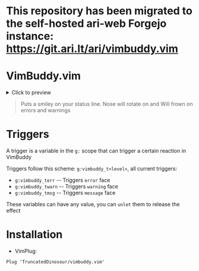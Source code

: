 # This repository has been migrated to the self-hosted ari-web Forgejo instance: <https://git.ari.lt/ari/vimbuddy.vim>
# VimBuddy.vim

<details>
  <summary>Click to preview</summary>

| Type    | Image                                                                                                              |
| ------- | ------------------------------------------------------------------------------------------------------------------ |
| Normal  | ![normal](https://github.com/TruncatedDinoSour/vimbuddy.vim/assets/71613062/5dea5930-e495-44d2-83d0-d29989f72e1f)  |
| Error   | ![error](https://github.com/TruncatedDinoSour/vimbuddy.vim/assets/71613062/adcb84d5-35b3-4f4c-bc05-46d4c4385548)   |
| Warning | ![warning](https://github.com/TruncatedDinoSour/vimbuddy.vim/assets/71613062/a9bdbefb-a7cd-4f6d-b2a4-7c18ea94f30a) |
| Message | ![message](https://github.com/TruncatedDinoSour/vimbuddy.vim/assets/71613062/5e8236b5-16aa-4214-9e90-6b4786e0969b) |

</details>

> Puts a smiley on your status line. Nose will rotate on <Left> and <Right>
> Will frown on errors and warnings

# Triggers

A trigger is a variable in the `g:` scope that
can trigger a certain reaction in VimBuddy

Triggers follow this scheme: `g:vimbuddy_t<level>`,
all current triggers:

-   `g:vimbuddy_terr` -- Triggers `error` face
-   `g:vimbuddy_twarn` -- Triggers `warning` face
-   `g:vimbuddy_tmsg` -- Triggers `message` face

These variables can have any value, you can `unlet` them
to release the effect

# Installation

-   VimPlug:

```vim
Plug 'TruncatedDinosour/vimbuddy.vim'
```
